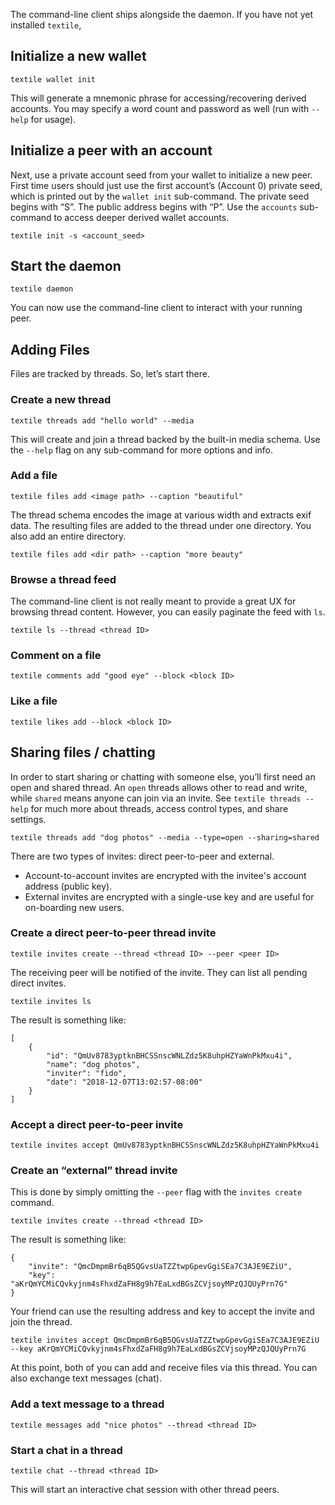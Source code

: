 The command-line client ships alongside the daemon. If you have not yet installed `textile`, 


## Initialize a new wallet

    textile wallet init

This will generate a mnemonic phrase for accessing/recovering derived accounts. You may specify a word count and password as well (run with `--help` for usage).

## Initialize a peer with an account

Next, use a private account seed from your wallet to initialize a new peer. First time users should just use the first account’s (Account 0) private seed, which is printed out by the `wallet init` sub-command. The private seed begins with “S”. The public address begins with “P”. Use the `accounts` sub-command to access deeper derived wallet accounts.

    textile init -s <account_seed>

## Start the daemon

    textile daemon

You can now use the command-line client to interact with your running peer.

## Adding Files

Files are tracked by threads. So, let’s start there.

### Create a new thread

    textile threads add "hello world" --media

This will create and join a thread backed by the built-in media schema. Use the `--help` flag on any sub-command for more options and info.

### Add a file

    textile files add <image path> --caption "beautiful"

The thread schema encodes the image at various width and extracts exif data. The resulting files are added to the thread under one directory. You also add an entire directory.

    textile files add <dir path> --caption "more beauty"

### Browse a thread feed

The command-line client is not really meant to provide a great UX for browsing thread content. However, you can easily paginate the feed with `ls`.

    textile ls --thread <thread ID>

### Comment on a file

    textile comments add "good eye" --block <block ID>

### Like a file

    textile likes add --block <block ID>

## Sharing files / chatting

In order to start sharing or chatting with someone else, you’ll first need an open and shared thread. An `open` threads allows other to read and write, while `shared` means anyone can join via an invite. See `textile threads --help` for much more about threads, access control types, and share settings.

    textile threads add "dog photos" --media --type=open --sharing=shared

There are two types of invites: direct peer-to-peer and external.

- Account-to-account invites are encrypted with the invitee's account address (public key).
- External invites are encrypted with a single-use key and are useful for on-boarding new users.

### Create a direct peer-to-peer thread invite

    textile invites create --thread <thread ID> --peer <peer ID>

The receiving peer will be notified of the invite. They can list all pending direct invites.

    textile invites ls

The result is something like:

    [
        {
            "id": "QmUv8783yptknBHCSSnscWNLZdz5K8uhpHZYaWnPkMxu4i",
            "name": "dog photos",
            "inviter": "fido",
            "date": "2018-12-07T13:02:57-08:00"
        }
    ]

### Accept a direct peer-to-peer invite

    textile invites accept QmUv8783yptknBHCSSnscWNLZdz5K8uhpHZYaWnPkMxu4i

### Create an “external” thread invite

This is done by simply omitting the `--peer` flag with the `invites create` command.

    textile invites create --thread <thread ID>

The result is something like:

    {
        "invite": "QmcDmpmBr6qB5QGvsUaTZZtwpGpevGgiSEa7C3AJE9EZiU",
        "key": "aKrQmYCMiCQvkyjnm4sFhxdZaFH8g9h7EaLxdBGsZCVjsoyMPzQJQUyPrn7G"
    }

Your friend can use the resulting address and key to accept the invite and join the thread.

    textile invites accept QmcDmpmBr6qB5QGvsUaTZZtwpGpevGgiSEa7C3AJE9EZiU --key aKrQmYCMiCQvkyjnm4sFhxdZaFH8g9h7EaLxdBGsZCVjsoyMPzQJQUyPrn7G

At this point, both of you can add and receive files via this thread. You can also exchange text messages (chat).

### Add a text message to a thread

    textile messages add "nice photos" --thread <thread ID>

### Start a chat in a thread

    textile chat --thread <thread ID>

This will start an interactive chat session with other thread peers.

<br>
